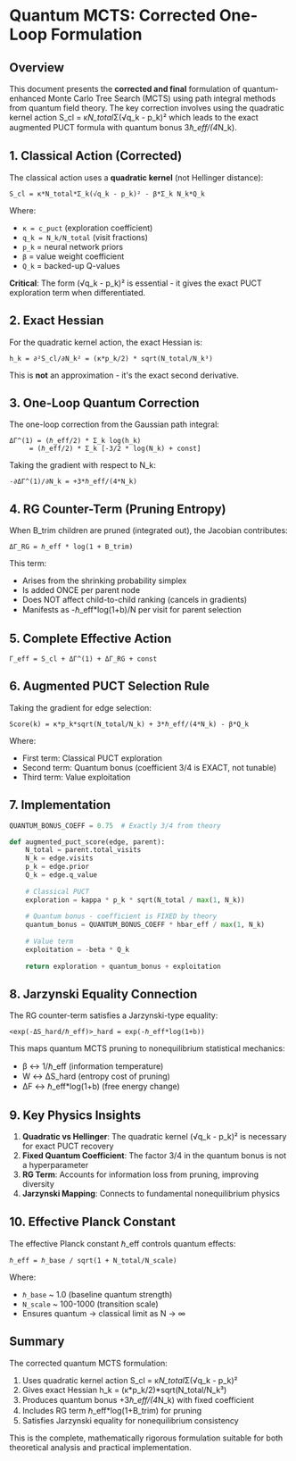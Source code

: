 # Quantum MCTS: Corrected One-Loop Formulation

## Overview

This document presents the **corrected and final** formulation of quantum-enhanced Monte Carlo Tree Search (MCTS) using path integral methods from quantum field theory. The key correction involves using the quadratic kernel action S_cl = κ*N_total*Σ(√q_k - p_k)² which leads to the exact augmented PUCT formula with quantum bonus 3*ℏ_eff/(4*N_k).

## 1. Classical Action (Corrected)

The classical action uses a **quadratic kernel** (not Hellinger distance):

```
S_cl = κ*N_total*Σ_k(√q_k - p_k)² - β*Σ_k N_k*Q_k
```

Where:
- `κ = c_puct` (exploration coefficient)
- `q_k = N_k/N_total` (visit fractions)
- `p_k` = neural network priors
- `β` = value weight coefficient
- `Q_k` = backed-up Q-values

**Critical**: The form (√q_k - p_k)² is essential - it gives the exact PUCT exploration term when differentiated.

## 2. Exact Hessian

For the quadratic kernel action, the exact Hessian is:

```
h_k = ∂²S_cl/∂N_k² = (κ*p_k/2) * sqrt(N_total/N_k³)
```

This is **not** an approximation - it's the exact second derivative.

## 3. One-Loop Quantum Correction

The one-loop correction from the Gaussian path integral:

```
ΔΓ^(1) = (ℏ_eff/2) * Σ_k log(h_k)
     = (ℏ_eff/2) * Σ_k [-3/2 * log(N_k) + const]
```

Taking the gradient with respect to N_k:

```
-∂ΔΓ^(1)/∂N_k = +3*ℏ_eff/(4*N_k)
```

## 4. RG Counter-Term (Pruning Entropy)

When B_trim children are pruned (integrated out), the Jacobian contributes:

```
ΔΓ_RG = ℏ_eff * log(1 + B_trim)
```

This term:
- Arises from the shrinking probability simplex
- Is added ONCE per parent node
- Does NOT affect child-to-child ranking (cancels in gradients)
- Manifests as -ℏ_eff*log(1+b)/N per visit for parent selection

## 5. Complete Effective Action

```
Γ_eff = S_cl + ΔΓ^(1) + ΔΓ_RG + const
```

## 6. Augmented PUCT Selection Rule

Taking the gradient for edge selection:

```
Score(k) = κ*p_k*sqrt(N_total/N_k) + 3*ℏ_eff/(4*N_k) - β*Q_k
```

Where:
- First term: Classical PUCT exploration
- Second term: Quantum bonus (coefficient 3/4 is EXACT, not tunable)
- Third term: Value exploitation

## 7. Implementation

```python
QUANTUM_BONUS_COEFF = 0.75  # Exactly 3/4 from theory

def augmented_puct_score(edge, parent):
    N_total = parent.total_visits
    N_k = edge.visits
    p_k = edge.prior
    Q_k = edge.q_value
    
    # Classical PUCT
    exploration = kappa * p_k * sqrt(N_total / max(1, N_k))
    
    # Quantum bonus - coefficient is FIXED by theory
    quantum_bonus = QUANTUM_BONUS_COEFF * hbar_eff / max(1, N_k)
    
    # Value term
    exploitation = -beta * Q_k
    
    return exploration + quantum_bonus + exploitation
```

## 8. Jarzynski Equality Connection

The RG counter-term satisfies a Jarzynski-type equality:

```
<exp(-ΔS_hard/ℏ_eff)>_hard = exp(-ℏ_eff*log(1+b))
```

This maps quantum MCTS pruning to nonequilibrium statistical mechanics:
- β ↔ 1/ℏ_eff (information temperature)
- W ↔ ΔS_hard (entropy cost of pruning)
- ΔF ↔ ℏ_eff*log(1+b) (free energy change)

## 9. Key Physics Insights

1. **Quadratic vs Hellinger**: The quadratic kernel (√q_k - p_k)² is necessary for exact PUCT recovery
2. **Fixed Quantum Coefficient**: The factor 3/4 in the quantum bonus is not a hyperparameter
3. **RG Term**: Accounts for information loss from pruning, improving diversity
4. **Jarzynski Mapping**: Connects to fundamental nonequilibrium physics

## 10. Effective Planck Constant

The effective Planck constant ℏ_eff controls quantum effects:

```
ℏ_eff = ℏ_base / sqrt(1 + N_total/N_scale)
```

Where:
- `ℏ_base` ~ 1.0 (baseline quantum strength)
- `N_scale` ~ 100-1000 (transition scale)
- Ensures quantum → classical limit as N → ∞

## Summary

The corrected quantum MCTS formulation:
1. Uses quadratic kernel action S_cl = κ*N_total*Σ(√q_k - p_k)²
2. Gives exact Hessian h_k = (κ*p_k/2)*sqrt(N_total/N_k³)
3. Produces quantum bonus +3*ℏ_eff/(4*N_k) with fixed coefficient
4. Includes RG term ℏ_eff*log(1+B_trim) for pruning
5. Satisfies Jarzynski equality for nonequilibrium consistency

This is the complete, mathematically rigorous formulation suitable for both theoretical analysis and practical implementation.